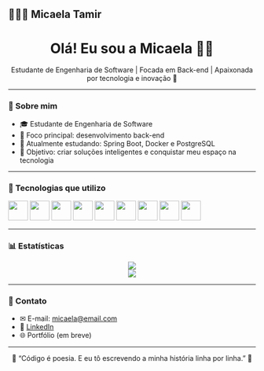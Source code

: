 ## 👩🏻‍💻 Micaela Tamir

<h1 align="center">Olá! Eu sou a Micaela 👩‍💻</h1>

<p align="center">
  Estudante de Engenharia de Software | Focada em Back-end | Apaixonada por tecnologia e inovação 💜
</p>

---

### 🧠 Sobre mim

- 🎓 Estudante de Engenharia de Software
- 🚀 Foco principal: desenvolvimento back-end
- 🌱 Atualmente estudando: Spring Boot, Docker e PostgreSQL
- 🎯 Objetivo: criar soluções inteligentes e conquistar meu espaço na tecnologia

---

### 🚀 Tecnologias que utilizo

<p align="left">
  <img src="https://cdn.jsdelivr.net/gh/devicons/devicon/icons/html5/html5-original.svg" width="40"/>
  <img src="https://cdn.jsdelivr.net/gh/devicons/devicon/icons/css3/css3-original.svg" width="40"/>
  <img src="https://cdn.jsdelivr.net/gh/devicons/devicon/icons/javascript/javascript-original.svg" width="40"/>
  <img src="https://cdn.jsdelivr.net/gh/devicons/devicon/icons/typescript/typescript-original.svg" width="40"/>
  <img src="https://cdn.jsdelivr.net/gh/devicons/devicon/icons/python/python-original.svg" width="40"/>
  <img src="https://cdn.jsdelivr.net/gh/devicons/devicon/icons/java/java-original.svg" width="40"/>
  <img src="https://cdn.jsdelivr.net/gh/devicons/devicon/icons/spring/spring-original.svg" width="40"/>
  <img src="https://cdn.jsdelivr.net/gh/devicons/devicon/icons/postgresql/postgresql-original.svg" width="40"/>
  <img src="https://cdn.jsdelivr.net/gh/devicons/devicon/icons/docker/docker-original.svg" width="40"/>
</p>

---

### 📊 Estatísticas

<p align="center">
  <img src="https://github-readme-stats.vercel.app/api?username=SEU_USUARIO_AQUI&show_icons=true&theme=purple" />
  <br/>
  <img src="https://github-readme-stats.vercel.app/api/top-langs/?username=SEU_USUARIO_AQUI&layout=compact&theme=purple" />
</p>

---

### 💌 Contato

- ✉ E-mail: micaela@email.com
- 💼 [LinkedIn](https://linkedin.com/in/seuusuario)
- 🌐 Portfólio (em breve)

---

<p align="center">
  🌟 “Código é poesia. E eu tô escrevendo a minha história linha por linha.” 🌟
</p>
